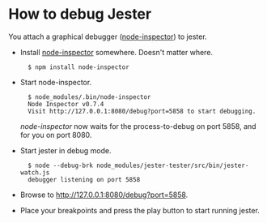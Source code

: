 # How to debug Jester

You attach a graphical debugger ([node-inspector]) to jester.

- Install [node-inspector] somewhere. Doesn't matter where.

        $ npm install node-inspector

- Start node-inspector.

        $ node_modules/.bin/node-inspector
        Node Inspector v0.7.4
        Visit http://127.0.0.1:8080/debug?port=5858 to start debugging.

  *node-inspector* now waits for the process-to-debug on port 5858, and for you on port 8080.

- Start jester in debug mode.

        $ node --debug-brk node_modules/jester-tester/src/bin/jester-watch.js
        debugger listening on port 5858

- Browse to http://127.0.0.1:8080/debug?port=5858.
- Place your breakpoints and press the play button to start running jester.

[node-inspector]: https://npmjs.org/package/node-inspector
